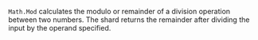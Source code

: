 `Math.Mod` calculates the modulo or remainder of a division operation between two numbers. The shard returns the remainder after dividing the input by the operand specified.
